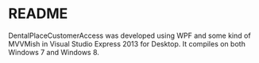 # README #

DentalPlaceCustomerAccess was developed using WPF and some kind of MVVMish in Visual Studio Express 2013 for Desktop. It compiles on both Windows 7 and Windows 8. 